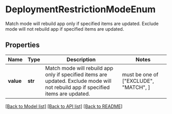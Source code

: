 # DeploymentRestrictionModeEnum

Match mode will rebuild app only if specified items are updated. Exclude mode will not rebuild app if specified items are updated.

## Properties
Name | Type | Description | Notes
------------ | ------------- | ------------- | -------------
**value** | **str** | Match mode will rebuild app only if specified items are updated. Exclude mode will not rebuild app if specified items are updated. |  must be one of ["EXCLUDE", "MATCH", ]

[[Back to Model list]](../README.md#documentation-for-models) [[Back to API list]](../README.md#documentation-for-api-endpoints) [[Back to README]](../README.md)


